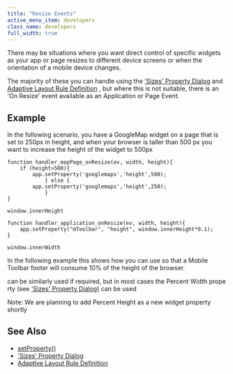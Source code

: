 ```yaml
---
title: "Resize Events"
active_menu_item: developers
class_name: developers
full_width: true
---
```



There may be situations where you want direct control of specific widgets as your app or page resizes to different device screens or when the orientation of a mobile device changes.

The majority of these you can handle using the ['Sizes' Property Dialog](/developers/documentation/product-guide/content-and-app-layout/responsive-adaptive-fluid-design/sizes-property-dialog) and [Adaptive Layout Rule Definition](/developers/documentation/product-guide/content-and-app-layout/responsive-adaptive-fluid-design/adaptive-layout-rule-definitio) , but where this is not suitable, there is an 'On Resize' event available as an Application or Page Event.

## Example

In the following scenario, you have a GoogleMap widget on a page that is set to 250px in height, and when your browser is taller than 500 px you want to increase the height of the widget to 500px

    function handler_mapPage_onResize(ev, width, height){
        if (height>500){
            app.setProperty('googlemaps','height',500);
                } else {
            app.setProperty('googlemaps','height',250);
                }
    }
     
    window.innerHeight
     
    function handler_application_onResize(ev, width, height){
        app.setProperty("mToolbar", "height", window.innerHeight*0.1);        
    }
     
    window.innerWidth
     
   

In the following example this shows how you can use so that a Mobile Toolbar footer will consume 10% of the height of the browser.

can be similarly used if required, but in most cases the Percent Width property (see ['Sizes' Property Dialog)](/developers/documentation/product-guide/content-and-app-layout/responsive-adaptive-fluid-design/sizes-property-dialog) can be used

Note: We are planning to add Percent Height as a new widget property shortly

## See Also

 - [setProperty()](/developers/documentation/scripting-apis/client-api/widget-functions/setproperty)
 - ['Sizes' Property Dialog](/developers/documentation/product-guide/content-and-app-layout/responsive-adaptive-fluid-design/sizes-property-dialog)
 - [Adaptive Layout Rule Definition](/developers/documentation/product-guide/content-and-app-layout/responsive-adaptive-fluid-design/adaptive-layout-rule-definitio)

